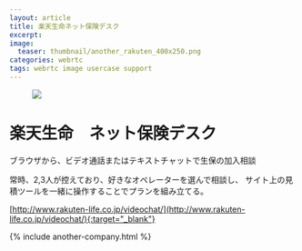```yaml
---
layout: article
title: 楽天生命ネット保険デスク
excerpt: 
image:
  teaser: thumbnail/another_rakuten_400x250.png
categories: webrtc
tags: webrtc image usercase support
---
```


<figure>
	<a href="http://www.rakuten-life.co.jp/videochat/" target="_blank"><img src="{{ site.url | replace_first: 'http://', '//' | replace_first: 'https://', '//' }}{{ site.baseurl }}/images/pages/rakutenseimei.png"></a>
</figure>

# 楽天生命　ネット保険デスク

ブラウザから、ビデオ通話またはテキストチャットで生保の加入相談

常時、2,3人が控えており、好きなオペレーターを選んで相談し、
サイト上の見積ツールを一緒に操作することでプランを組み立てる。

[http://www.rakuten-life.co.jp/videochat/](http://www.rakuten-life.co.jp/videochat/){:target="_blank"}

{% include another-company.html %}
